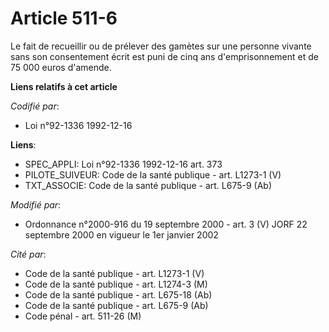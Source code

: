 # Article 511-6

Le fait de recueillir ou de prélever des gamètes sur une personne vivante sans son consentement écrit est puni de cinq ans
d'emprisonnement et de 75 000 euros d'amende.

**Liens relatifs à cet article**

_Codifié par_:

  - Loi n°92-1336 1992-12-16

**Liens**:

  - SPEC_APPLI: Loi n°92-1336 1992-12-16 art. 373
  - PILOTE_SUIVEUR: Code de la santé publique - art. L1273-1 (V)
  - TXT_ASSOCIE: Code de la santé publique - art. L675-9 (Ab)

_Modifié par_:

  - Ordonnance n°2000-916 du 19 septembre 2000 - art. 3 (V) JORF 22 septembre 2000 en vigueur le 1er janvier 2002

_Cité par_:

  - Code de la santé publique - art. L1273-1 (V)
  - Code de la santé publique - art. L1274-3 (M)
  - Code de la santé publique - art. L675-18 (Ab)
  - Code de la santé publique - art. L675-9 (Ab)
  - Code pénal - art. 511-26 (M)
